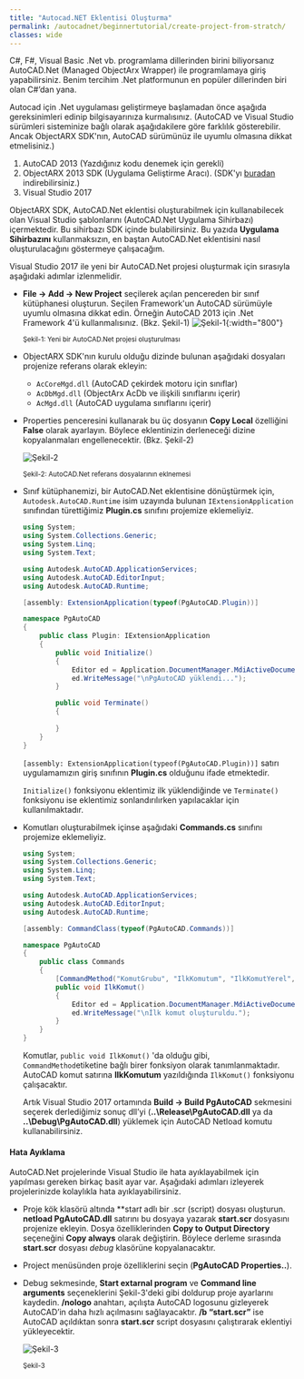 ```yaml
---
title: "Autocad.NET Eklentisi Oluşturma"
permalink: /autocadnet/beginnertutorial/create-project-from-stratch/
classes: wide
---
```


C#, F#, Visual Basic .Net vb. programlama dillerinden birini biliyorsanız AutoCAD.Net (Managed ObjectArx Wrapper) ile programlamaya giriş yapabilirsiniz. Benim tercihim .Net platformunun en popüler dillerinden biri olan C#’dan yana.

Autocad için .Net uygulaması geliştirmeye başlamadan önce aşağıda gereksinimleri edinip bilgisayarınıza kurmalısınız. (AutoCAD ve Visual Studio sürümleri sisteminize bağlı olarak aşağıdakilere göre farklılık gösterebilir. Ancak ObjectARX SDK'nın, AutoCAD sürümünüz ile uyumlu olmasına dikkat etmelisiniz.)

1. AutoCAD 2013 (Yazdığınız kodu denemek için gerekli)
2. ObjectARX 2013 SDK (Uygulama Geliştirme Aracı). (SDK'yı [buradan](https://www.autodesk.com/developer-network/platform-technologies/autocad/objectarx) indirebilirsiniz.)
4. Visual Studio 2017

ObjectARX SDK, AutoCAD.Net eklentisi oluşturabilmek için kullanabilecek olan Visual Studio şablonlarını (AutoCAD.Net  Uygulama Sihirbazı) içermektedir. Bu sihirbazı SDK içinde bulabilirsiniz. Bu yazıda **Uygulama Sihirbazını** kullanmaksızın, en baştan AutoCAD.Net eklentisini nasıl oluşturulacağını göstermeye çalışacağım.

Visual Studio 2017 ile yeni bir AutoCAD.Net projesi oluşturmak için sırasıyla aşağıdaki adımlar izlenmelidir.

- **File → Add → New Project** seçilerek açılan pencereden bir sınıf kütüphanesi oluşturun. Seçilen Framework'un AutoCAD sürümüyle uyumlu olmasına dikkat edin. Örneğin AutoCAD 2013 için .Net Framework 4'ü kullanmalısınız. (Bkz. Şekil-1)
	![Şekil-1](https://eykaraduman.github.io/assets/images/add-new-project.png "Şekil-1"){:width="800"}
	
	<sub>Şekil-1: Yeni bir AutoCAD.Net projesi oluşturulması</sub>
	
- ObjectARX SDK'nın kurulu olduğu dizinde bulunan aşağıdaki dosyaları projenize referans olarak ekleyin:
  - `AcCoreMgd.dll` (AutoCAD çekirdek motoru için sınıflar)
  - `AcDbMgd.dll` (ObjectArx AcDb ve ilişkili sınıflarını içerir) 
  - `AcMgd.dll` (AutoCAD uygulama sınıflarını içerir)

- Properties penceresini kullanarak bu üç dosyanın **Copy Local** özelliğini **False** olarak ayarlayın. Böylece eklentinizin derleneceği dizine kopyalanmaları engellenecektir. (Bkz. Şekil-2)

  ![Şekil-2](https://eykaraduman.github.io/assets/images/copy-local-false.png "Şekil-2")
  	

  <sub>Şekil-2: AutoCAD.Net referans dosyalarının eklnemesi</sub>

- Sınıf kütüphanemizi, bir AutoCAD.Net eklentisine dönüştürmek için,  `Autodesk.AutoCAD.Runtime` isim uzayında bulunan `IExtensionApplication` sınıfından türettiğimiz  **Plugin.cs** sınıfını projemize eklemeliyiz.

  ```csharp
  using System;
  using System.Collections.Generic;
  using System.Linq;
  using System.Text;
  
  using Autodesk.AutoCAD.ApplicationServices;
  using Autodesk.AutoCAD.EditorInput;
  using Autodesk.AutoCAD.Runtime;
  
  [assembly: ExtensionApplication(typeof(PgAutoCAD.Plugin))]
  
  namespace PgAutoCAD
  {
      public class Plugin: IExtensionApplication
      {
          public void Initialize()
          {
              Editor ed = Application.DocumentManager.MdiActiveDocument.Editor;
              ed.WriteMessage("\nPgAutoCAD yüklendi...");
          }
  
          public void Terminate()
          {
              
          }
      }
  }
  ```

  `[assembly: ExtensionApplication(typeof(PgAutoCAD.Plugin))]` satırı uygulamamızın giriş sınıfının **Plugin.cs** olduğunu ifade etmektedir.

  `Initialize()` fonksiyonu eklentimiz ilk yüklendiğinde ve `Terminate()` fonksiyonu ise eklentimiz sonlandırılırken yapılacaklar için kullanılmaktadır.

- Komutları oluşturabilmek içinse aşağıdaki **Commands.cs** sınıfını projemize eklemeliyiz.

  ```csharp
  using System;
  using System.Collections.Generic;
  using System.Linq;
  using System.Text;
  
  using Autodesk.AutoCAD.ApplicationServices;
  using Autodesk.AutoCAD.EditorInput;
  using Autodesk.AutoCAD.Runtime;
  
  [assembly: CommandClass(typeof(PgAutoCAD.Commands))]
  
  namespace PgAutoCAD
  {
      public class Commands
      {
          [CommandMethod("KomutGrubu", "IlkKomutum", "IlkKomutYerel", CommandFlags.Modal)]
          public void IlkKomut() 
          {
              Editor ed = Application.DocumentManager.MdiActiveDocument.Editor;
              ed.WriteMessage("\nİlk komut oluşturuldu.");
          }
      }
  }
  ```

  Komutlar, `public void IlkKomut()` 'da olduğu gibi, `CommandMethod`etiketine bağlı birer fonksiyon olarak tanımlanmaktadır. AutoCAD komut satırına **IlkKomutum** yazıldığında `IlkKomut()` fonksiyonu çalışacaktır.
  
  Artık Visual Studio 2017 ortamında **Build &rarr; Build PgAutoCAD** sekmesini seçerek derlediğimiz sonuç dll’yi (**..\Release\PgAutoCAD.dll** ya da **..\Debug\PgAutoCAD.dll**) yüklemek için AutoCAD Netload komutu kullanabilirsiniz.

#### Hata Ayıklama
AutoCAD.Net projelerinde Visual Studio ile hata ayıklayabilmek için yapılması gereken birkaç basit ayar var.
Aşağıdaki adımları izleyerek projelerinizde kolaylıkla hata ayıklayabilirsiniz.

- Proje kök klasörü altında **star*t* adlı bir .scr (script) dosyası oluşturun. **netload PgAutoCAD.dll** satırını bu dosyaya yazarak **start.scr** dosyasını projenize ekleyin. Dosya özelliklerinden **Copy to Output Directory** seçeneğini **Copy always** olarak değiştirin. Böylece derleme sırasında **start.scr** dosyası *debug* klasörüne kopyalanacaktır.
- Project menüsünden proje özelliklerini seçin (**PgAutoCAD Properties..**).
- Debug sekmesinde, **Start extarnal program** ve **Command line arguments** seçeneklerini Şekil-3'deki gibi doldurup proje ayarlarını kaydedin. **/nologo** anahtarı, açılışta AutoCAD logosunu gizleyerek AutoCAD’in daha hızlı açılmasını sağlayacaktır. **/b “start.scr”** ise AutoCAD açıldıktan sonra **start.scr** script dosyasını çalıştırarak eklentiyi yükleyecektir.

  ![Şekil-3](https://eykaraduman.github.io/assets/images/debug-properties.png "Şekil-3")
  	

  <sub>Şekil-3</sub>

